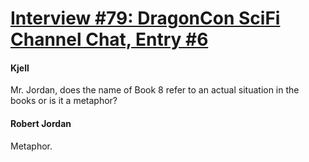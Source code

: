 # [Interview #79: DragonCon SciFi Channel Chat, Entry #6](https://www.theoryland.com/intvmain.php?i=79#6)

#### Kjell

Mr. Jordan, does the name of Book 8 refer to an actual situation in the books or is it a metaphor?

#### Robert Jordan

Metaphor.

